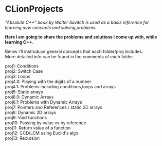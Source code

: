 # CLionProjects
<i> "Absolute C++" book by Walter Savitch is used as a basis reference for learning new concepts and solving problems.</i>

<b> Here I am going to share the problems and solutions I come up with, while learning C++.</b>

Below I'll instroduce general concepts that each folder/proj includes. </br>
More detailed info can be found in the comments of each folder.

proj1:    Conditions </br>
proj2:    Switch Case </br>
proj3:    Loops </br>
proj4.0:  Playing with the digits of a number </br>
proj4.1:  Problems including conditions,loops and arrays </br>
proj5:    Static arrays </br>
proj6.0:  Dynamic Arrays </br>
proj6.1:  Problems with Dynamic Arrays </br>
proj7:    Pointers and References / static 2D arrays </br>
proj8:    Dynamic 2D arrays </br>
proj9:    Void functions  </br>
proj10:   Passing by value vs by reference  </br>
proj11:   Return value of a function  </br>
proj12:   GCD/LCM using Euclid's algo  </br>
proj13:   Recursion  </br>
